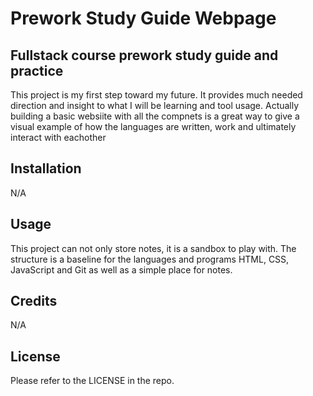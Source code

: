   # Prework Study Guide Webpage

## Fullstack course prework study guide and practice

This project is my first step toward my future. It provides much needed direction and insight to what I will be learning and tool usage. 
Actually building a basic websiite with all the compnets is a great way to give a visual example of how the languages are written, work and ultimately interact with eachother

## Installation

N/A

## Usage

This project can not only store notes, it is a sandbox to play with. The structure is a baseline for the languages and programs HTML, CSS, JavaScript and Git as well as a simple place for notes.

## Credits

N/A

## License

Please refer to the LICENSE in the repo.
